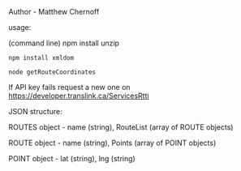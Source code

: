 Author - Matthew Chernoff

usage:

(command line)
	npm install unzip
	
	npm install xmldom
	
	node getRouteCoordinates
	
	
If API key fails request a new one on https://developer.translink.ca/ServicesRtti

JSON structure:

ROUTES object - name (string), RouteList (array of ROUTE objects)

ROUTE object - name (string), Points (array of POINT objects)

POINT object - lat (string), lng (string)
